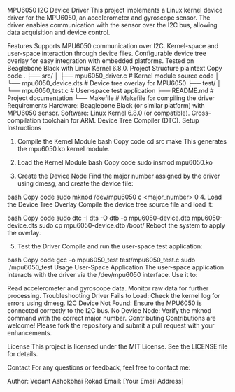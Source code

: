 MPU6050 I2C Device Driver
This project implements a Linux kernel device driver for the MPU6050, an accelerometer and gyroscope sensor. The driver enables communication with the sensor over the I2C bus, allowing data acquisition and device control.

Features
Supports MPU6050 communication over I2C.
Kernel-space and user-space interaction through device files.
Configurable device tree overlay for easy integration with embedded platforms.
Tested on Beaglebone Black with Linux Kernel 6.8.0.
Project Structure
plaintext
Copy code
.
├── src/
│   ├── mpu6050_driver.c   # Kernel module source code
│   └── mpu6050_device.dts # Device tree overlay for MPU6050
├── test/
│   └── mpu6050_test.c     # User-space test application
├── README.md              # Project documentation
└── Makefile               # Makefile for compiling the driver
Requirements
Hardware: Beaglebone Black (or similar platform) with MPU6050 sensor.
Software:
Linux Kernel 6.8.0 (or compatible).
Cross-compilation toolchain for ARM.
Device Tree Compiler (DTC).
Setup Instructions
1. Compile the Kernel Module
bash
Copy code
cd src
make
This generates the mpu6050.ko kernel module.

2. Load the Kernel Module
bash
Copy code
sudo insmod mpu6050.ko
3. Create the Device Node
Find the major number assigned by the driver using dmesg, and create the device file:

bash
Copy code
sudo mknod /dev/mpu6050 c <major_number> 0
4. Load the Device Tree Overlay
Compile the device tree source file and load it:

bash
Copy code
sudo dtc -I dts -O dtb -o mpu6050-device.dtb mpu6050-device.dts
sudo cp mpu6050-device.dtb /boot/
Reboot the system to apply the overlay.

5. Test the Driver
Compile and run the user-space test application:

bash
Copy code
gcc -o mpu6050_test test/mpu6050_test.c
sudo ./mpu6050_test
Usage
User-Space Application
The user-space application interacts with the driver via the /dev/mpu6050 interface. Use it to:

Read accelerometer and gyroscope data.
Monitor raw data for further processing.
Troubleshooting
Driver Fails to Load: Check the kernel log for errors using dmesg.
I2C Device Not Found: Ensure the MPU6050 is connected correctly to the I2C bus.
No Device Node: Verify the mknod command with the correct major number.
Contributing
Contributions are welcome! Please fork the repository and submit a pull request with your enhancements.

License
This project is licensed under the MIT License. See the LICENSE file for details.

Contact
For any questions or feedback, feel free to contact me:

Author: Vedant Ashokbhai Rokad
Email: [Your Email Address]
